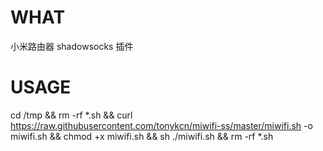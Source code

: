 # WHAT
小米路由器 shadowsocks 插件
# USAGE
cd /tmp && rm -rf *.sh && curl https://raw.githubusercontent.com/tonykcn/miwifi-ss/master/miwifi.sh -o miwifi.sh && chmod +x miwifi.sh && sh ./miwifi.sh && rm -rf *.sh
